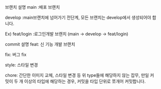 브랜치 설명
main :배포 브랜치

develop :main브랜치에 넘어가기 전단계, 모든 브랜치는 develop에서 생성되어야 합니다.

Ex) feat/login :로그인개발 브랜치 (main -> develop -> feat/login)


commit 설명
feat: 신 기능 개발 브랜치

fix: 버그 fix

style: 스타일 변경

chore: 간단한 이미지 교체, 스타일 변경 등 위 type들에 해당하지 않는 잡무, 만일 커밋이 두 개 이상의 타입에 해당하는 경우, 커밋을 타입 단위로 쪼개어 커밋합니다.
